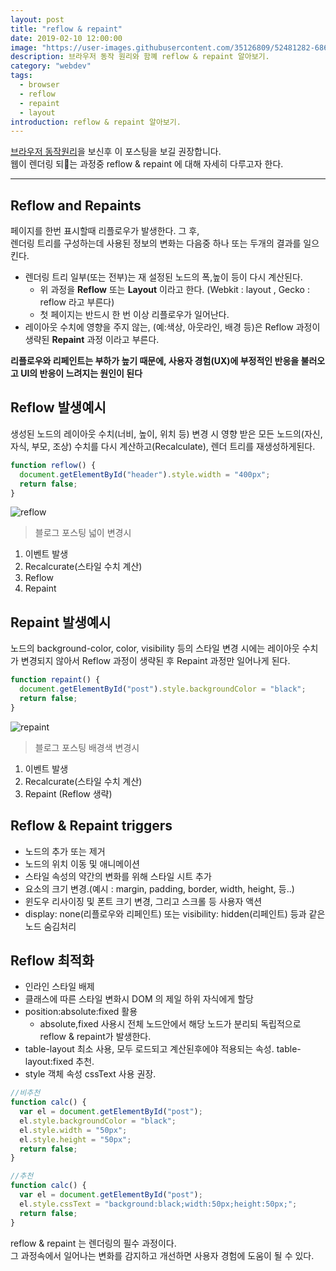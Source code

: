 ```yaml
---
layout: post
title: "reflow & repaint"
date: 2019-02-10 12:00:00
image: "https://user-images.githubusercontent.com/35126809/52481282-6863e280-2bf1-11e9-9a0b-2caa30b8841f.png"
description: 브라우저 동작 원리와 함꼐 reflow & repaint 알아보기.
category: "webdev"
tags:
  - browser
  - reflow
  - repaint
  - layout
introduction: reflow & repaint 알아보기.
---
```


[브라우저 동작원리](https://juunone.github.io/browser/)을 보신후 이 포스팅을 보길 권장합니다.<br />
웹이 렌더링 되는 과정중 reflow & repaint 에 대해 자세히 다루고자 한다.

---

## Reflow and Repaints

페이지를 한번 표시할때 리플로우가 발생한다. 그 후,<br />
렌더링 트리를 구성하는데 사용된 정보의 변화는 다음중 하나 또는 두개의 결과를 일으킨다.

- 렌더링 트리 일부(또는 전부)는 재 설정된 노드의 폭,높이 등이 다시 계산된다. <br />
  - 위 과정을 **Reflow** 또는 **Layout** 이라고 한다. (Webkit : layout , Gecko : reflow 라고 부른다)
  - 첫 페이지는 반드시 한 번 이상 리플로우가 일어난다.
- 레이아웃 수치에 영향을 주지 않는, (예:색상, 아웃라인, 배경 등)은 Reflow 과정이 생략된 **Repaint** 과정 이라고 부른다.

**리플로우와 리페인트는 부하가 높기 때문에, 사용자 경험(UX)에 부정적인 반응을 불러오고 UI의 반응이 느려지는 원인이 된다**

## Reflow 발생예시

생성된 노드의 레이아웃 수치(너비, 높이, 위치 등) 변경 시 영향 받은 모든 노드의(자신, 자식, 부모, 조상) 수치를 다시 계산하고(Recalculate),
렌더 트리를 재생성하게된다.

```javascript
function reflow() {
  document.getElementById("header").style.width = "400px";
  return false;
}
```

![reflow](https://user-images.githubusercontent.com/35126809/52552170-a431be80-2e22-11e9-8094-37c75609017b.png)

> 블로그 포스팅 넓이 변경시

1. 이벤트 발생
2. Recalcurate(스타일 수치 계산)
3. Reflow
4. Repaint

## Repaint 발생예시

노드의 background-color, color, visibility 등의 스타일 변경 시에는 레이아웃 수치가 변경되지 않아서 Reflow 과정이 생략된 후 Repaint 과정만 일어나게 된다.

```javascript
function repaint() {
  document.getElementById("post").style.backgroundColor = "black";
  return false;
}
```

![repaint](https://user-images.githubusercontent.com/35126809/52552669-63d34000-2e24-11e9-995f-40fdc1073902.png)

> 블로그 포스팅 배경색 변경시

1. 이벤트 발생
2. Recalcurate(스타일 수치 계산)
3. Repaint (Reflow 생략)

## Reflow & Repaint triggers

- 노드의 추가 또는 제거
- 노드의 위치 이동 및 애니메이션
- 스타일 속성의 약간의 변화를 위해 스타일 시트 추가
- 요소의 크기 변경.(예시 : margin, padding, border, width, height, 등..)
- 윈도우 리사이징 및 폰트 크기 변경, 그리고 스크롤 등 사용자 액션
- display: none(리플로우와 리페인트) 또는 visibility: hidden(리페인트) 등과 같은 노드 숨김처리

## Reflow 최적화

- 인라인 스타일 배제
- 클래스에 따른 스타일 변화시 DOM 의 제일 하위 자식에게 할당
- position:absolute:fixed 활용
  - absolute,fixed 사용시 전체 노드안에서 해당 노드가 분리되 독립적으로 reflow & repaint가 발생한다.
- table-layout 최소 사용, 모두 로드되고 계산된후에야 적용되는 속성. table-layout:fixed 추천.
- style 객체 속성 cssText 사용 권장.

```javascript
//비추천
function calc() {
  var el = document.getElementById("post");
  el.style.backgroundColor = "black";
  el.style.width = "50px";
  el.style.height = "50px";
  return false;
}

//추천
function calc() {
  var el = document.getElementById("post");
  el.style.cssText = "background:black;width:50px;height:50px;";
  return false;
}
```

reflow & repaint 는 렌더링의 필수 과정이다.<br />
그 과정속에서 일어나는 변화를 감지하고 개선하면
사용자 경험에 도움이 될 수 있다.
